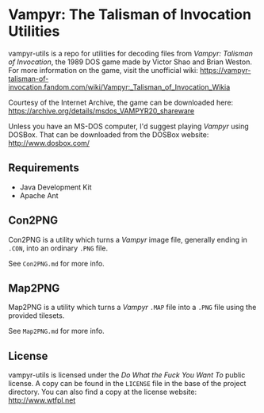 # Vampyr: The Talisman of Invocation Utilities

vampyr-utils is a repo for utilities for decoding files from _Vampyr:
Talisman of Invocation_, the 1989 DOS game made by Victor Shao and Brian Weston.
For more information on the game, visit the unofficial wiki:
https://vampyr-talisman-of-invocation.fandom.com/wiki/Vampyr:_Talisman_of_Invocation_Wikia

Courtesy of the Internet Archive, the game can be downloaded here:
https://archive.org/details/msdos_VAMPYR20_shareware

Unless you have an MS-DOS computer, I'd suggest playing _Vampyr_ using DOSBox.
That can be downloaded from the DOSBox website:
http://www.dosbox.com/

## Requirements

  * Java Development Kit
  * Apache Ant

## Con2PNG

Con2PNG is a utility which turns a _Vampyr_ image file, generally ending in 
`.CON`, into an ordinary `.PNG` file.

See `Con2PNG.md` for more info.

## Map2PNG

Map2PNG is a utility which turns a _Vampyr_ `.MAP` file into a `.PNG` file using
the provided tilesets.

See `Map2PNG.md` for more info.

## License

vampyr-utils is licensed under the _Do What the Fuck You Want To_ public
license. A copy can be found in the `LICENSE` file in the base of the project
directory. You can also find a copy at the license website:
http://www.wtfpl.net
